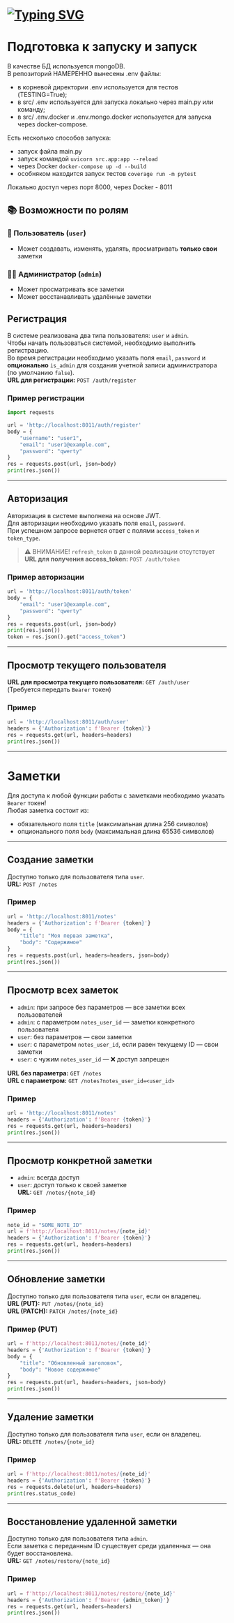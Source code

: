 # [![Typing SVG](https://readme-typing-svg.herokuapp.com?color=%2336BCF7&lines=📝+FastAPI+Notes+Management+API)](https://git.io/typing-svg)

# Подготовка к запуску и запуск
В качестве БД используется mongoDB.  
В репозиторий НАМЕРЕННО вынесены .env файлы:
- в корневой директории .env используется для тестов (TESTING=True);
- в src/ .env используется для запуска локально через main.py или команду;
- в src/ .env.docker и .env.mongo.docker используется для запуска через docker-compose.

Есть несколько способов запуска:
- запуск файла main.py
- запуск командой ```uvicorn src.app:app --reload```
- через Docker ```docker-compose up -d --build```
- особняком находится запуск тестов ```coverage run -m pytest``` 

Локально доступ через порт 8000, через Docker - 8011

## 📚 Возможности по ролям

### 👤 Пользователь (`user`)
- Может создавать, изменять, удалять, просматривать **только свои** заметки

### 👨‍💼 Администратор (`admin`)
- Может просматривать все заметки
- Может восстанавливать удалённые заметки

## Регистрация

В системе реализована два типа пользователя: `user` и `admin`.  
Чтобы начать пользоваться системой, необходимо выполнить регистрацию.  
Во время регистрации необходимо указать поля `email`, `password` и **опционально** `is_admin` для создания учетной записи администратора (по умолчанию `false`).  
**URL для регистрации:** `POST /auth/register`

### Пример регистрации
```python
import requests

url = 'http://localhost:8011/auth/register'
body = {
    "username": "user1",
    "email": "user1@example.com",
    "password": "qwerty"
}
res = requests.post(url, json=body)
print(res.json())
```

---

## Авторизация

Авторизация в системе выполнена на основе JWT.  
Для авторизации необходимо указать поля `email`, `password`.  
При успешном запросе вернется ответ с полями `access_token` и `token_type`.  
> ⚠️ ВНИМАНИЕ! `refresh_token` в данной реализации отсутствует  
**URL для получения access_token:** `POST /auth/token`

### Пример авторизации
```python
url = 'http://localhost:8011/auth/token'
body = {
    "email": "user1@example.com",
    "password": "qwerty"
}
res = requests.post(url, json=body)
print(res.json())
token = res.json().get("access_token")
```

---

## Просмотр текущего пользователя

**URL для просмотра текущего пользователя:** `GET /auth/user`  
(Требуется передать `Bearer` токен)

### Пример
```python
url = 'http://localhost:8011/auth/user'
headers = {'Authorization': f'Bearer {token}'}
res = requests.get(url, headers=headers)
print(res.json())
```

---

# Заметки

Для доступа к любой функции работы с заметками необходимо указать `Bearer` токен!  
Любая заметка состоит из:
- обязательного поля `title` (максимальная длина 256 символов)
- опционального поля `body` (максимальная длина 65536 символов)

---

## Создание заметки

Доступно только для пользователя типа `user`.  
**URL:** `POST /notes`

### Пример
```python
url = 'http://localhost:8011/notes'
headers = {'Authorization': f'Bearer {token}'}
body = {
    "title": "Моя первая заметка",
    "body": "Содержимое"
}
res = requests.post(url, headers=headers, json=body)
print(res.json())
```

---

## Просмотр всех заметок

- `admin`: при запросе без параметров — все заметки всех пользователей  
- `admin`: с параметром `notes_user_id` — заметки конкретного пользователя  
- `user`: без параметров — свои заметки  
- `user`: с параметром `notes_user_id`, если равен текущему ID — свои заметки  
- `user`: с чужим `notes_user_id` — ❌ доступ запрещен  

**URL без параметра:** `GET /notes`  
**URL с параметром:** `GET /notes?notes_user_id=<user_id>`

### Пример
```python
url = 'http://localhost:8011/notes'
headers = {'Authorization': f'Bearer {token}'}
res = requests.get(url, headers=headers)
print(res.json())
```

---

## Просмотр конкретной заметки

- `admin`: всегда доступ  
- `user`: доступ только к своей заметке  
**URL:** `GET /notes/{note_id}`

### Пример
```python
note_id = "SOME_NOTE_ID"
url = f'http://localhost:8011/notes/{note_id}'
headers = {'Authorization': f'Bearer {token}'}
res = requests.get(url, headers=headers)
print(res.json())
```

---

## Обновление заметки

Доступно только для пользователя типа `user`, если он владелец.  
**URL (PUT):** `PUT /notes/{note_id}`  
**URL (PATCH):** `PATCH /notes/{note_id}`

### Пример (PUT)
```python
url = f'http://localhost:8011/notes/{note_id}'
headers = {'Authorization': f'Bearer {token}'}
body = {
    "title": "Обновленный заголовок",
    "body": "Новое содержимое"
}
res = requests.put(url, headers=headers, json=body)
print(res.json())
```

---

## Удаление заметки

Доступно только для пользователя типа `user`, если он владелец.  
**URL:** `DELETE /notes/{note_id}`

### Пример
```python
url = f'http://localhost:8011/notes/{note_id}'
headers = {'Authorization': f'Bearer {token}'}
res = requests.delete(url, headers=headers)
print(res.status_code)
```

---

## Восстановление удаленной заметки

Доступно только для пользователя типа `admin`.  
Если заметка с переданным ID существует среди удаленных — она будет восстановлена.  
**URL:** `GET /notes/restore/{note_id}`

### Пример
```python
url = f'http://localhost:8011/notes/restore/{note_id}'
headers = {'Authorization': f'Bearer {admin_token}'}
res = requests.get(url, headers=headers)
print(res.json())
```
